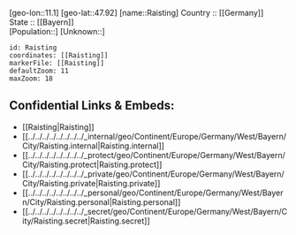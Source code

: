 ﻿---
location: [47.92,11.1] 
mapzoom: [7,12] 
mapmarker: city 
type: City
tags:
- geo/City


SpocWebEntityId: 33621
isDeleted: false
confidential: public

---
[geo-lon::11.1] 
[geo-lat::47.92] 
[name::Raisting] 
Country :: [[Germany]]  
State :: [[Bayern]]  
[Population::] 
[Unknown::] 


```leaflet
id: Raisting
coordinates: [[Raisting]] 
markerFile: [[Raisting]] 
defaultZoom: 11 
maxZoom: 18
```


## Confidential Links & Embeds: 
- [[Raisting|Raisting]]  
- [[../../../../../../../../_internal/geo/Continent/Europe/Germany/West/Bayern/City/Raisting.internal|Raisting.internal]] 
- [[../../../../../../../../_protect/geo/Continent/Europe/Germany/West/Bayern/City/Raisting.protect|Raisting.protect]] 
- [[../../../../../../../../_private/geo/Continent/Europe/Germany/West/Bayern/City/Raisting.private|Raisting.private]] 
- [[../../../../../../../../_personal/geo/Continent/Europe/Germany/West/Bayern/City/Raisting.personal|Raisting.personal]] 
- [[../../../../../../../../_secret/geo/Continent/Europe/Germany/West/Bayern/City/Raisting.secret|Raisting.secret]] 
